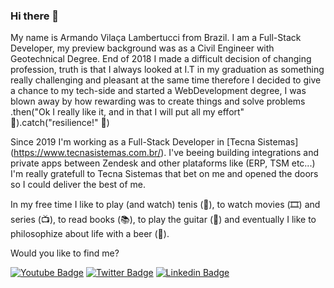### Hi there 👋

My name is Armando Vilaça Lambertucci from Brazil. I am a Full-Stack Developer, my preview background was as a Civil Engineer with Geotechnical Degree. 
End of 2018 I made a difficult decision of changing profession, truth is that I always looked at I.T in my graduation as something really challenging and pleasant at the same time therefore I decided to give a chance to my tech-side and started a WebDevelopment degree, I was blown away by how rewarding was to create things and solve problems .then("Ok I really like it, and in that I will put all my effort" :rocket:).catch("resilience!" :muscle:)

Since 2019 I'm working as a Full-Stack Developer in [Tecna Sistemas] (https://www.tecnasistemas.com.br/). I've beeing building integrations and private apps between Zendesk and other plataforms like (ERP, TSM etc...) I'm really gratefull to Tecna Sistemas that bet on me and opened the doors so I could deliver the best of me.

In my free time I like to play (and watch) tenis (🎾), to watch movies (🎞️) and series (📺), to read books (📚), to play the guitar (🎸) and eventually I like to philosophize about life with a beer (🍺).

Would you like to find me?


[![Youtube Badge](https://img.shields.io/badge/-Youtube-FF0000?style=flat-square&labelColor=FF0000&logo=youtube&logoColor=white&link=https://youtube.com/c/mandin182)](https://youtube.com/c/mandin182)
[![Twitter Badge](https://img.shields.io/badge/-Twitter-1ca0f1?style=flat-square&labelColor=1ca0f1&logo=twitter&logoColor=white&link=https://twitter.com/avlambertucci)](https://twitter.com/avlambertucci)
[![Linkedin Badge](https://img.shields.io/badge/-LinkedIn-blue?style=flat-square&logo=Linkedin&logoColor=white&link=https://www.linkedin.com/in/armando-lambertucci-98402a40/)](https://www.linkedin.com/in/armando-lambertucci-98402a40/)

<!--
**avlambertucci/avlambertucci** is a ✨ _special_ ✨ repository because its `README.md` (this file) appears on your GitHub profile.

Here are some ideas to get you started:

- 🔭 I’m currently working on ...
- 🌱 I’m currently learning ...
- 👯 I’m looking to collaborate on ...
- 🤔 I’m looking for help with ...
- 💬 Ask me about ...
- 📫 How to reach me: ...
- 😄 Pronouns: ...
- ⚡ Fun fact: ...
-->
